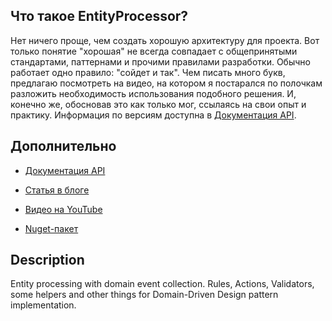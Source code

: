 ## Что такое EntityProcessor?

Нет ничего проще, чем создать хорошую архитектуру для проекта. Вот только понятие "хорошая" не всегда совпадает с общепринятыми стандартами, паттернами и прочими правилами разработки. Обычно работает одно правило: "сойдет и так". Чем писать много букв, предлагаю посмотреть на видео, на котором я постарался по полочкам разложить необходимость использования подобного решения. И, конечно же, обосновав это как только мог, ссылаясь на свои опыт и практику. Информация по версиям доступна в [Документация API](https://calabonga.github.io/Calabonga.EntityProcessor/).


## Дополнительно

* [Документация API](https://calabonga.github.io/Calabonga.EntityProcessor/)

* [Статья в блоге](https://www.calabonga.net/blog/post/entity-processor)

* [Видео на YouTube](https://youtu.be/q_6qz4z37LU)

* [Nuget-пакет](https://github.com/Calabonga/Calabonga.EntityProcessor)

## Description

Entity processing with domain event collection. Rules, Actions, Validators, some helpers and other things for Domain-Driven Design pattern implementation.